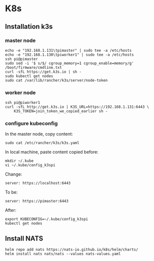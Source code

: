 # K8s

## Installation k3s

### master node

```
echo -e "192.168.1.131\tpimaster" | sudo tee -a /etc/hosts
echo -e "192.168.1.130\tpiworker1" | sudo tee -a /etc/hosts
ssh pi@pimaster
sudo sed -i '$ s/$/ cgroup_memory=1 cgroup_enable=memory/g' /boot/firmware/cmdline.txt
curl -sfL https://get.k3s.io | sh -
sudo kubectl get nodes
sudo cat /var/lib/rancher/k3s/server/node-token
```

### worker node

```
ssh pi@piworker1
curl -sfL http://get.k3s.io | K3S_URL=https://192.168.1.131:6443 \
    K3S_TOKEN=join_token_we_copied_earlier sh -
```

### configure kubeconfig

In the master node, copy content:

```
sudo cat /etc/rancher/k3s/k3s.yaml
```

In local machine, paste content copied before:

```
mkdir ~/.kube
vi ~/.kube/config_k3spi
```

Change:

```
server: https://localhost:6443
```

To be:

```
server: https://pimaster:6443
```

After:

```
export KUBECONFIG=~/.kube/config_k3spi
kubectl get nodes
```

## Install NATS

```
helm repo add nats https://nats-io.github.io/k8s/helm/charts/
helm install nats nats/nats --values nats-values.yaml
```